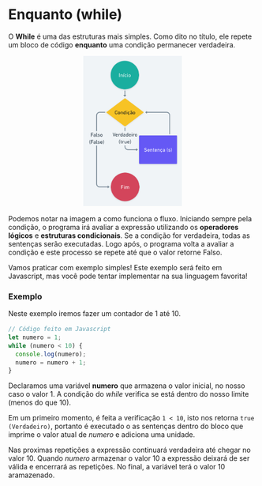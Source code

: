 # Enquanto (while)

O **While** é uma das estruturas mais simples. Como dito no título, ele repete um bloco de código **enquanto** uma condição permanecer verdadeira.

<p align="center">
  <img src="./images/while.png" alt="Figura 1" width="200"/>
</p>

Podemos notar na imagem a como funciona o fluxo. Iniciando sempre pela condição, o programa irá avaliar a expressão utilizando os **operadores lógicos** e **estruturas condicionais**. Se a condição for verdadeira, todas as sentenças serão executadas. Logo após, o programa volta a avaliar a condição e este processo se repete até que o valor retorne Falso.

Vamos praticar com exemplo simples! Este exemplo será feito em Javascript, mas você pode tentar implementar na sua linguagem favorita!

### Exemplo

Neste exemplo iremos fazer um contador de 1 até 10.

```js
// Código feito em Javascript
let numero = 1;
while (numero < 10) {
  console.log(numero);
  numero = numero + 1;
}
```

Declaramos uma variável **numero** que armazena o valor inicial, no nosso caso o valor 1. A condição do _while_ verifica se está dentro do nosso limite (menos do que 10).

Em um primeiro momento, é feita a verificação `1 < 10`, isto nos retorna `true (Verdadeiro)`, portanto é executado o as sentenças dentro do bloco que imprime o valor atual de _numero_ e adiciona uma unidade.

Nas proximas repetições a expressão continuará verdadeira até chegar no valor 10. Quando _numero_ armazenar o valor 10 a expressão deixará de ser válida e encerrará as repetições. No final, a variável terá o valor 10 aramazenado.

